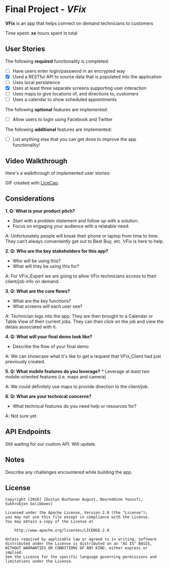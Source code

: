# Final Project - *VFix*

**VFix** is an app that helps connect on demand technicians to customers

Time spent: **xx** hours spent in total

## User Stories

The following **required** functionality is completed:

- [ ] Have users enter login/password in an encrypted way
- [x] Used a RESTful API to source data that is populated into the application
- [ ] Uses local persistence
- [x] Uses at least three separate screens supporting user interaction
- [ ] Uses maps to give locations of, and directions to, customers
- [ ] Uses a calendar to show scheduled appointments

The following **optional** features are implemented:

- [ ] Allow users to login using Facebook and Twitter

The following **additional** features are implemented:

- [ ] List anything else that you can get done to improve the app functionality!


## Video Walkthrough

Here's a walkthrough of implemented user stories:

GIF created with [LiceCap](http://www.cockos.com/licecap/).

## Considerations
**1. Q: What is your product pitch?**
  * Start with a problem statement and follow up with a solution.
  * Focus on engaging your audience with a relatable need.
 
A: Unfortunately people will break their phone or laptop from time to time. They can’t always conveniently get out to Best Buy, etc. VFix is here to help. 

**2. Q: Who are the key stakeholders for this app?**
  * Who will be using this?
  * What will they be using this for?
  
A: For VFix_Expert we are going to allow VFix technicians access to their client/job info on demand. 

**3. Q: What are the core flows?**
  * What are the key functions?
  * What screens will each user see?
  

A: Technician logs into the app. They are then brought to a Calendar or Table View of their current jobs. They can then click on the job and view the detais associated with it.

**4. Q: What will your final demo look like?**
  * Describe the flow of your final demo
  
A: We can showcase what it's like to get a request that VFix_Client had just previously created.

**5. Q: What mobile features do you leverage?**
    * Leverage at least two mobile-oriented features (i.e. maps and camera)
    
A: We could definitely use maps to provide direction to the client/job.

**6. Q: What are your technical concerns?**
  * What technical features do you need help or resources for?
  
A: Not sure yet.

## API Endpoints
Still waiting for our custom API. Will update.

## Notes

Describe any challenges encountered while building the app.

## License

    Copyright [2016] [Dustyn Buchanan August, Noureddine Youssfi, Sukhrobjon Golibboev]

    Licensed under the Apache License, Version 2.0 (the "License");
    you may not use this file except in compliance with the License.
    You may obtain a copy of the License at

        http://www.apache.org/licenses/LICENSE-2.0

    Unless required by applicable law or agreed to in writing, software
    distributed under the License is distributed on an "AS IS" BASIS,
    WITHOUT WARRANTIES OR CONDITIONS OF ANY KIND, either express or implied.
    See the License for the specific language governing permissions and
    limitations under the License.
